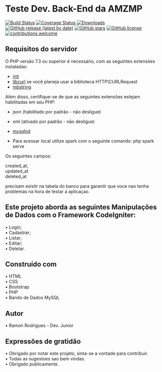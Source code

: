 # Teste Dev. Back-End da AMZMP

[![Build Status](https://github.com/codeigniter4/CodeIgniter4/workflows/PHPUnit/badge.svg)](https://github.com/codeigniter4/CodeIgniter4/actions?query=workflow%3A%22PHPUnit%22)
[![Coverage Status](https://coveralls.io/repos/github/codeigniter4/CodeIgniter4/badge.svg?branch=develop)](https://coveralls.io/github/codeigniter4/CodeIgniter4?branch=develop)
[![Downloads](https://poser.pugx.org/codeigniter4/framework/downloads)](https://packagist.org/packages/codeigniter4/framework)
[![GitHub release (latest by date)](https://img.shields.io/github/v/release/codeigniter4/CodeIgniter4)](https://packagist.org/packages/codeigniter4/framework)
[![GitHub stars](https://img.shields.io/github/stars/codeigniter4/CodeIgniter4)](https://packagist.org/packages/codeigniter4/framework)
[![GitHub license](https://img.shields.io/github/license/codeigniter4/CodeIgniter4)](https://github.com/codeigniter4/CodeIgniter4/blob/develop/LICENSE)
[![contributions welcome](https://img.shields.io/badge/contributions-welcome-brightgreen.svg?style=flat)](https://github.com/codeigniter4/CodeIgniter4/pulls)
<br>

## Requisitos do servidor

O PHP versão 7.3 ou superior é necessário, com as seguintes extensões instaladas:

- [intl](http://php.net/manual/en/intl.requirements.php)
- [libcurl](http://php.net/manual/en/curl.requirements.php) se você planeja usar a biblioteca HTTP\CURLRequest
- [mbstring](http://php.net/manual/en/mbstring.installation.php)

Além disso, certifique-se de que as seguintes extensões estejam habilitadas em seu PHP:

- json (habilitado por padrão - não desligue)
- xml (ativado por padrão - não desligue)
- [mysqlnd](http://php.net/manual/en/mysqlnd.install.php)

- Para acessar local utilize spark com o seguinte comando: php spark serve

Os seguintes campos: 

created_at, <br>
updated_at <br>
deleted_at 

precisam existir na tabela do banco para garantir que voce nao tenha problemas na hora de testar a aplicaçao. 


## Este projeto aborda as seguintes Manipulações de Dados com o Framework CodeIgniter: 

• Login; <br>
• Cadastrar; <br>
• Listar; <br>
• Editar; <br>
• Deletar. <br>

## Construído com

• HTML<br>
• CSS<br>
• Bootstrap<br>
• PHP<br>
• Bando de Dados MySQL<br>

## Autor<br>
• Ramon Rodrigues - Dev. Junior

## Expressões de gratidão<br>
• Obrigado por notar este projeto, sinta-se a vontade para contribuir.<br>
• Todas as sugestoes sao bem vindas.<br>
• Obrigado publicamente.<br>